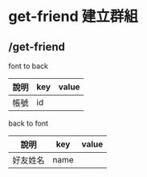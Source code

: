 # get-friend 建立群組
## /get-friend
font to back

| 說明 | key | value |
| ---- | --- | ----- |
| 帳號 | id  |       |



back to font

| 說明         | key     | value |
| ------------ | ------- | ----- |
| 好友姓名 | name |       |